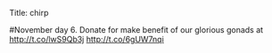 Title: chirp

#November day 6. Donate for make benefit of our glorious gonads at <a href="http://t.co/lwS9Qb3j">http://t.co/lwS9Qb3j</a> <a href="http://t.co/6gUW7nqi">http://t.co/6gUW7nqi</a>
